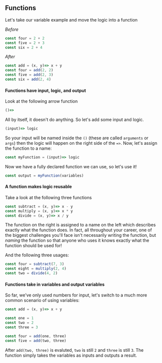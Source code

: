 ## Functions

Let's take our variable example and move the logic into a function


*Before*
```js
const four = 2 + 2
const five = 2 + 3
const six = 2 + 4
```

*After*
```js
const add = (x, y)=> x + y
const four = add(2, 2)
const five = add(2, 3)
const six = add(2, 4)
```

#### Functions have input, logic, and output

Look at the following arrow function
```js
()=>
```

All by itself, it doesn't do anything. So let's add some input and logic.
```js
(input)=> logic
```

So your input will be named inside the `()` (these are called `arguments` or 
`args`) then the logic will happen on the right side of the `=>`. Now, let's 
assign the function to a name:

```js
const myFunction = (input)=> logic
```

Now we have a fully declared function we can use, so let's use it!

```js
const output = myFunction(variables)
```


#### A function makes logic reusable

Take a look at the following three functions
```js
const subtract = (x, y)=> x - y
const multiply = (x, y)=> x * y
const divide = (x, y)=> x / y
```

The function on the right is assigned to a name on the left which describes
exactly what the function does. In fact, all throughout your career, one of
the biggest challenges you'll face isn't necessarily writing the function, but
_naming_ the function so that anyone who uses it knows exactly what the function
should be used for!

And the following three usages:
```js
const four = subtract(7, 3)
const eight = multiply(2, 4)
const two = divide(4, 2)
```

#### Functions take in variables and output variables

So far, we've only used numbers for input, let's switch to a much more common
scenario of using variables:

```js
const add = (x, y)=> x + y

const one = 1
const two = 2
const three = 3

const four = add(one, three)
const five = add(two, three)
```

After `add(two, three)` is evaluted, `two` is still `2` and `three` is 
still `3`. The function simply takes the variables as inputs and outputs a
result.